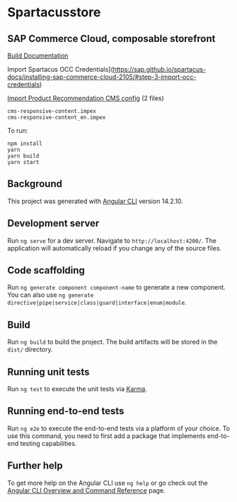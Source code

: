 # Spartacusstore

## SAP Commerce Cloud, composable storefront

[Build Documentation](https://help.sap.com/docs/SAP_COMMERCE_COMPOSABLE_STOREFRONT/cfcf687ce2544bba9799aa6c8314ecd0/5de67850bd8d487181fef9c9ba59a31d.html)

Import Spartacus OCC Credentials](https://sap.github.io/spartacus-docs/installing-sap-commerce-cloud-2105/#step-3-import-occ-credentials)

[Import Product Recommendation CMS config](../../core-customize/hybris/bin/custom/productrecommendation/resources/productrecommendation/import/sampledata/contentCatalogs/electronics-spaContentCatalog/) (2 files)

```
cms-responsive-content.impex
cms-responsive-content_en.impex
```

To run:

```
npm install
yarn
yarn build
yarn start
```

## Background

This project was generated with [Angular CLI](https://github.com/angular/angular-cli) version 14.2.10.

## Development server

Run `ng serve` for a dev server. Navigate to `http://localhost:4200/`. The application will automatically reload if you change any of the source files.

## Code scaffolding

Run `ng generate component component-name` to generate a new component. You can also use `ng generate directive|pipe|service|class|guard|interface|enum|module`.

## Build

Run `ng build` to build the project. The build artifacts will be stored in the `dist/` directory.

## Running unit tests

Run `ng test` to execute the unit tests via [Karma](https://karma-runner.github.io).

## Running end-to-end tests

Run `ng e2e` to execute the end-to-end tests via a platform of your choice. To use this command, you need to first add a package that implements end-to-end testing capabilities.

## Further help

To get more help on the Angular CLI use `ng help` or go check out the [Angular CLI Overview and Command Reference](https://angular.io/cli) page.
